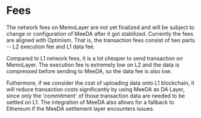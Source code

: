 # Fees

The network fees on MemoLayer are not yet finalized and will be subject to change or configuration of MeeDA after it got stabilized. Currently the fees are aligned with Optimism. That is, the transaction fees consist of two parts -- L2 execution fee and L1 data fee.

Compared to L1 network fees, it is a lot cheaper to send transaction on MemoLayer. The execution fee is extremely low on L2 and the data is compressed before sending to MeeDA, so the data fee is also low.

Futhermore, if we consider the cost of uploading data onto L1 blockchain, it will reduce transaction costs significantly by using MeeDA as DA Layer, since only the 'commitment' of those transaction data are needed to be settled on L1. The integration of MeeDA also allows for a fallback to Ethereum if the MeeDA settlement layer encounters issues.
